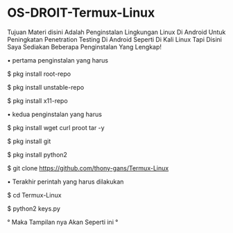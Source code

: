 # OS-DROIT-Termux-Linux

Tujuan Materi disini Adalah Penginstalan Lingkungan Linux Di Android
Untuk Peningkatan Penetration Testing Di Android Seperti Di Kali Linux
Tapi Disini Saya Sediakan Beberapa Penginstalan Yang Lengkap!

• pertama penginstalan yang harus

$ pkg install root-repo

$ pkg install unstable-repo

$ pkg install x11-repo

• kedua penginstalan yang harus

$ pkg install wget curl proot tar -y

$ pkg install git

$ pkg install python2

$ git clone https://github.com/thony-gans/Termux-Linux

• Terakhir perintah yang harus dilakukan

$ cd Termux-Linux

$ python2 keys.py

° Maka Tampilan nya Akan Seperti ini °

